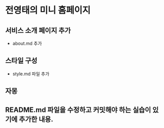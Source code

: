 # 전영태의 미니 홈페이지

## 서비스 소개 페이지 추가

- about.md 추가

## 스타일 구성

- style.md 파일 추가

## 자몽

## README.md 파일을 수정하고 커밋해야 하는 실습이 있기에 추가한 내용.
